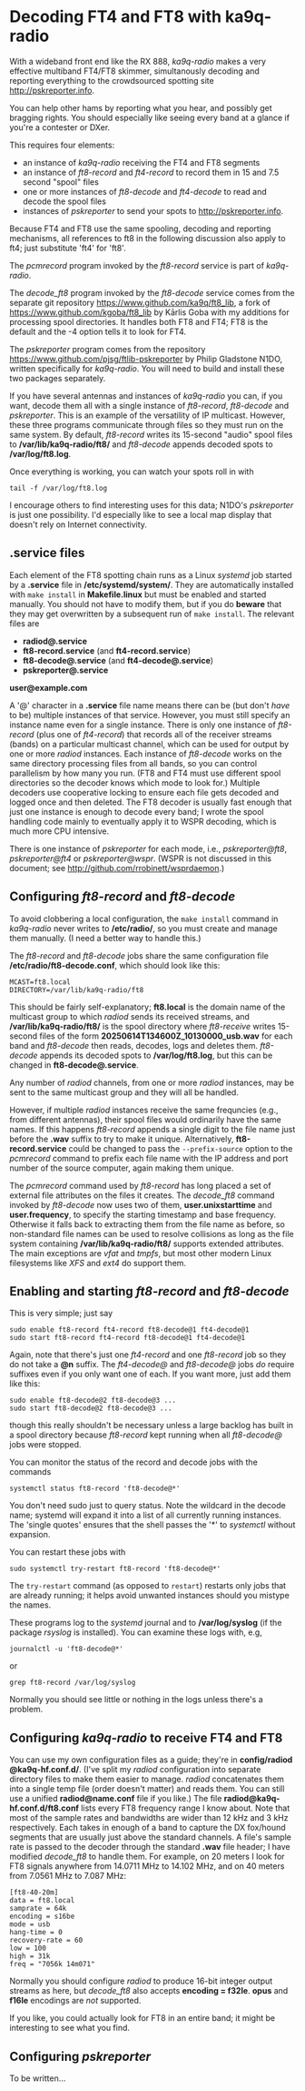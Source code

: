 # Decoding FT4 and FT8 with ka9q-radio
With a wideband front end like the RX 888, *ka9q-radio* makes a very
effective multiband FT4/FT8 skimmer, simultanously decoding and
reporting everything to the crowdsourced spotting site
http://pskreporter.info.

You can help other hams by reporting what you hear, and possibly get
bragging rights. You should especially like seeing every band at a
glance if you're a contester or DXer.

This requires four elements:
- an instance of *ka9q-radio* receiving the FT4 and FT8 segments
- an instance of *ft8-record* and *ft4-record* to record them in 15 and 7.5 second "spool" files
- one or more instances of *ft8-decode* and *ft4-decode* to read and decode
the spool files
- instances of *pskreporter* to send your spots to http://pskreporter.info.

Because FT4 and FT8 use the same spooling, decoding and reporting
mechanisms, all references to ft8 in the following discussion also apply to
ft4; just substitute 'ft4' for 'ft8'.

The *pcmrecord* program invoked by the *ft8-record* service is part of *ka9q-radio*.

The *decode_ft8* program invoked by the *ft8-decode* service comes from
the separate git repository https://www.github.com/ka9q/ft8_lib, a
fork of https://www.github.com/kgoba/ft8_lib by Kārlis Goba with my
additions for processing spool directories. It handles both FT8 and FT4; FT8
is the default and the -4 option tells it to look for FT4.

The *pskreporter* program comes from the repository
https://www.github.com/pjsg/ftlib-pskreporter by Philip Gladstone
N1DO, written specifically for *ka9q-radio*. You will need to build
and install these two packages separately.

If you have several antennas and instances of *ka9q-radio* you can, if
you want, decode them all with a single instance of *ft8-record*,
*ft8-decode* and *pskreporter*.  This is an example of the versatility
of IP multicast. However, these three programs
communicate through files so they must run on the same system.  By
default, *ft8-record* writes its 15-second "audio" spool files to
**/var/lib/ka9q-radio/ft8/** and *ft8-decode* appends decoded spots to
**/var/log/ft8.log**.

Once everything is working, you can watch your spots roll in with
```
tail -f /var/log/ft8.log
```
I encourage others to find interesting uses for this data; N1DO's *pskreporter*
is just one possibility. I'd especially like to see a local map display
that doesn't rely on Internet connectivity.


## .service files

Each element of the FT8 spotting chain runs as a Linux *systemd* job
started by a **.service** file in **/etc/systemd/system/**. They are
automatically installed with `make install`
in **Makefile.linux** but must be enabled and started manually.
You should not have to modify them, but if you do
__beware__ that they may get overwritten by a subsequent run of `make
install`. The relevant files are

- **radiod​@.service**
- **ft8-record.service** (and **ft4-record.service**)
- **ft8-decode​@.service** (and **ft4-decode​@.service**)
- **pskreporter​@.service**

**user​@example.com**

A '@' character in a **.service** file name means there can be (but
don't *have* to be) multiple instances of that service. However, you
must still specify an instance name even for a single instance.  There
is only one instance of *ft8-record* (plus one of *ft4-record*) that
records all of the receiver streams (bands) on a particular multicast
channel, which can be used for output by one or more *radiod* instances.  Each
instance of *ft8-decode* works on the same directory
processing files from all bands, so you can control parallelism by
how many you run. (FT8 and FT4 must use different spool directories
so the decoder knows which mode to look for.)
Multiple decoders use cooperative locking to ensure each file gets decoded and logged
once and then deleted.  The FT8 decoder is usually fast enough that just
one instance is enough to decode every band; I wrote
the spool handling code mainly to eventually apply it to WSPR
decoding, which is much more CPU intensive.

There is one instance of *pskreporter* for each mode, i.e.,
*pskreporter@ft8*, *pskreporter@ft4* or *pskreporter@wspr*. (WSPR is not
discussed in this document; see http://github.com/rrobinett/wsprdaemon.)

## Configuring *ft8-record* and *ft8-decode*

To avoid clobbering a local configuration, the `make install` command
in *ka9q-radio* never writes to **/etc/radio/**, so you must create and
manage them manually.  (I need a better way to handle this.)

The *ft8-record* and *ft8-decode* jobs share the same configuration
file **/etc/radio/ft8-decode.conf**, which should look like this:
```
MCAST=ft8.local
DIRECTORY=/var/lib/ka9q-radio/ft8
```
This should be fairly self-explanatory; **ft8.local** is the domain name of the
multicast group to which *radiod* sends its received streams, and
**/var/lib/ka9q-radio/ft8/** is the spool directory where *ft8-receive*
writes 15-second files of the form **20250614T134600Z_10130000_usb.wav**
for each band and *ft8-decode* then reads, decodes, logs and deletes them.
*ft8-decode* appends its decoded spots to **/var/log/ft8.log**, but this
can be changed in **ft8-decode​@.service**.

Any number of *radiod* channels, from one or more *radiod* instances,
may be sent to the same multicast group and they will all be handled.

However, if multiple *radiod* instances receive the same frequncies
(e.g., from different antennas), their spool files would ordinarily
have the same names. If this happens *ft8-record* appends a single
digit to the file name just before the **.wav** suffix to try to make
it unique.  Alternatively, **ft8-record.service** could be changed to
pass the `--prefix-source` option to the *pcmrecord* command to prefix
each file name with the IP address and port number of the source
computer, again making them unique.

The *pcmrecord* command used by *ft8-record* has long placed a set of
external file attributes on the files it creates.  The *decode_ft8*
command invoked by *ft8-decode* now uses two of them,
**user.unixstarttime** and **user.frequency**, to specify the starting
timestamp and base frequency.  Otherwise it falls back to extracting
them from the file name as before, so non-standard file names
can be used to resolve collisions as long as the file system
containing **/var/lib/ka9q-radio/ft8/** supports extended attributes. The
main exceptions are *vfat* and *tmpfs*, but most other modern Linux
filesystems like *XFS* and *ext4* do support them.

## Enabling and starting *ft8-record* and *ft8-decode*

This is very simple; just say
```
sudo enable ft8-record ft4-record ft8-decode@1 ft4-decode@1
sudo start ft8-record ft4-record ft8-decode@1 ft4-decode@1
```
Again, note that there's just one *ft4-record* and one *ft8-record* job so they
do not take a **@n** suffix. The *ft4-decode@* and *ft8-decode@* jobs *do*
require suffixes even if you only want one of each. 
If you want more, just add them like this:
```
sudo enable ft8-decode@2 ft8-decode@3 ...
sudo start ft8-decode@2 ft8-decode@3 ...
```
though this really shouldn't be necessary unless a large backlog
has built in a spool directory because *ft8-record* kept running
when all *ft8-decode@* jobs were stopped.

You can monitor the status of the record and decode jobs with the commands
```
systemctl status ft8-record	'ft8-decode@*'
```
You don't need sudo just to query status. Note the wildcard in the decode name;
systemd will expand it into a list of all currently running instances. The 'single quotes'
ensures that the shell passes the '*' to *systemctl* without expansion.

You can restart these jobs with
```
sudo systemctl try-restart ft8-record 'ft8-decode@*'
```
The ``try-restart`` command (as opposed to ``restart``) restarts only jobs that are already running; it helps
avoid unwanted instances should you mistype the names.

These programs log to the *systemd* journal and to **/var/log/syslog** (if the package
*rsyslog* is installed). You can examine these logs with, e.g,
```
journalctl -u 'ft8-decode@*'
```
or
```
grep ft8-record /var/log/syslog
```
Normally you should see little or nothing in the logs unless there's a problem.


## Configuring *ka9q-radio* to receive FT4 and FT8

You can use my own configuration files as a guide; they're
in **config/radiod​@ka9q-hf.conf.d/**. (I've split my *radiod* configuration
into separate directory files to make them
easier to manage. *radiod* concatenates them into a single temp file (order doesn't matter)
and reads them.
You can still use a unified **radiod​@name.conf** file if you like.) The file
**radiod​@ka9q-hf.conf.d/ft8.conf** lists every FT8
frequency range I know about. Note that most of the sample
rates and bandwidths are wider than 12 kHz and 3 kHz
respectively. Each takes in enough of a band to capture the DX
fox/hound segments that are usually just above the standard channels.
A file's sample rate is passed to the decoder through
the standard **.wav** file header; I have modified *decode_ft8* to handle them.
For example, on 20 meters I look for FT8 signals anywhere from 14.0711 MHz to 14.102 MHz,
and on 40 meters from 7.0561 MHz to 7.087 MHz:
```
[ft8-40-20m]
data = ft8.local
samprate = 64k
encoding = s16be
mode = usb
hang-time = 0
recovery-rate = 60
low = 100
high = 31k
freq = "7056k 14m071"
```
Normally you should configure *radiod* to produce 16-bit integer output streams
as here, but *decode_ft8* also accepts **encoding = f32le**.
**opus** and **f16le** encodings are *not* supported.

If you like, you could actually look for FT8 in an entire band; it
might be interesting to see what you find.

## Configuring *pskreporter*
To be written...


